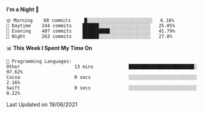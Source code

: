 <!--START_SECTION:waka-->
**I'm a Night 🦉** 

```text
🌞 Morning    60 commits     █░░░░░░░░░░░░░░░░░░░░░░░░   6.16% 
🌆 Daytime    244 commits    ██████░░░░░░░░░░░░░░░░░░░   25.05% 
🌃 Evening    407 commits    ██████████░░░░░░░░░░░░░░░   41.79% 
🌙 Night      263 commits    ██████░░░░░░░░░░░░░░░░░░░   27.0%

```


📊 **This Week I Spent My Time On** 

```text
💬 Programming Languages: 
Other                    13 mins             ████████████████████████░   97.62% 
Cocoa                    0 secs              ░░░░░░░░░░░░░░░░░░░░░░░░░   2.16% 
Swift                    0 secs              ░░░░░░░░░░░░░░░░░░░░░░░░░   0.22%

```


 Last Updated on 19/06/2021
<!--END_SECTION:waka-->
